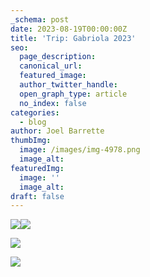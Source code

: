 ```yaml
---
_schema: post
date: 2023-08-19T00:00:00Z
title: 'Trip: Gabriola 2023'
seo:
  page_description:
  canonical_url:
  featured_image:
  author_twitter_handle:
  open_graph_type: article
  no_index: false
categories:
  - blog
author: Joel Barrette
thumbImg:
  image: /images/img-4978.png
  image_alt:
featuredImg:
  image: ''
  image_alt:
draft: false
---
```

![](/images/img-4978.jpg)![](/images/img-4975.jpg)

![](/images/img-9160.jpg)

![](/images/img-4981.jpg)